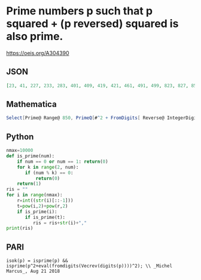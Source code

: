 # Prime numbers p such that p squared \+ \(p reversed\) squared is also prime\.
https://oeis.org/A304390
## JSON
```JSON
[23, 41, 227, 233, 283, 401, 409, 419, 421, 461, 491, 499, 823, 827, 857, 877, 2003, 2083, 2267, 2437, 2557, 2593, 2617, 2633, 2677, 2857, 2887, 2957, 4001, 4021, 4051, 4079, 4129, 4211, 4231, 4391, 4409, 4451, 4481, 4519, 4591, 4621, 4639, 4651, 4871, 6091, 6301, 6329, 6379, 6521, 6529, 6551]
```
## Mathematica
```Mathematica
Select[Prime@ Range@ 850, PrimeQ[#^2 + FromDigits[ Reverse@ IntegerDigits@ #]^2] &] (* _Giovanni Resta_, Sep 03 2018 *)
```
## Python
```Python
nmax=10000
def is_prime(num):
    if num == 0 or num == 1: return(0)
    for k in range(2, num):
       if (num % k) == 0:
           return(0)
    return(1)
ris = ""
for i in range(nmax):
    r=int((str(i)[::-1]))
    t=pow(i,2)+pow(r,2)
    if is_prime(i):
       if is_prime(t):
          ris = ris+str(i)+","
print(ris)
```
## PARI
```PARI
isok(p) = isprime(p) && isprime(p^2+eval(fromdigits(Vecrev(digits(p))))^2); \\ _Michel Marcus_, Aug 21 2018
```
